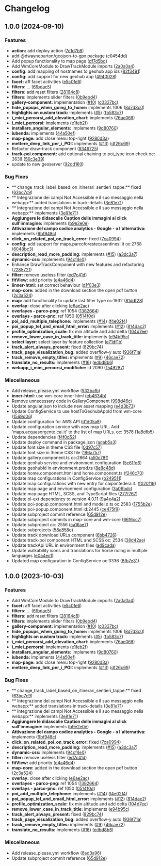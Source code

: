 # Changelog

## 1.0.0 (2024-09-10)


### Features

* **action:** add deploy action ([7c1d7b8](https://github.com/webmappsrl/wm-webapp/commit/7c1d7b82c1abe48937469f2f4f230322bee17961))
* add @dwayneparton/geojson-to-gpx package ([c0454dd](https://github.com/webmappsrl/wm-webapp/commit/c0454dd2e40f4a08597837d4ed976e5fd53d8470))
* Add popup functionality to map page ([df7d5bd](https://github.com/webmappsrl/wm-webapp/commit/df7d5bd51a67fc5a84af06d0e21cc7019944e036))
* Add WmCoreModule to DrawTrackModule imports ([2a0a0a4](https://github.com/webmappsrl/wm-webapp/commit/2a0a0a4d28d69c63c5b1fa07fdfef67eae2fb214))
* **config:** add mapping of hostnames to geohub app ids ([82f3491](https://github.com/webmappsrl/wm-webapp/commit/82f349179b3feb45322b99631ea6aeba0224bf9c))
* **config:** add support for new geohub app ([4940028](https://github.com/webmappsrl/wm-webapp/commit/4940028d8fa02d7472eaca37464cd9d321d80e75))
* **facet:** aff facet activities ([e5c0fe6](https://github.com/webmappsrl/wm-webapp/commit/e5c0fe62e1241ce338e29238773ce2b9c299f7b5))
* **filters:** ... ([6fbdac5](https://github.com/webmappsrl/wm-webapp/commit/6fbdac5a4451dfcb70c60d04fb93f7d00065969b))
* **filters:** add reset filters ([28164c8](https://github.com/webmappsrl/wm-webapp/commit/28164c8c80b88ca9929f258df597164e6654decc))
* **filters:** implements slider filters ([0b9ebd4](https://github.com/webmappsrl/wm-webapp/commit/0b9ebd418d90df9b355411debd5925402ea5a124))
* **gallery-component:** implementation ([#10](https://github.com/webmappsrl/wm-webapp/issues/10)) ([c0337bc](https://github.com/webmappsrl/wm-webapp/commit/c0337bc55195ef2f55186e9df0d3db05b8edffa3))
* **hide_popups_when_going_to_home:** implements 1006 ([8d7d3c0](https://github.com/webmappsrl/wm-webapp/commit/8d7d3c04b5bf36fb01e6c2e75a097e7a2d2d8ba9))
* **highlights on custom track:** implements ([#5](https://github.com/webmappsrl/wm-webapp/issues/5)) ([fb583c7](https://github.com/webmappsrl/wm-webapp/commit/fb583c7800c5bfffea1d0600b162e27909283636))
* **i_miei_percorsi_add_elevation_chart:** implements ([76ae068](https://github.com/webmappsrl/wm-webapp/commit/76ae068cb95fc468d1c70ecd87c36419b6fb57ca))
* **i_miei_percorsi:** implements ([e1feb2f](https://github.com/webmappsrl/wm-webapp/commit/e1feb2fa6e63eed00ce584091df7f2660de76bb7))
* **installare_angular_elements:** implements ([9d80760](https://github.com/webmappsrl/wm-webapp/commit/9d8076093bde6b9f4769174eee9bbf04223835b7))
* **iubenda:** implements ([44a50ef](https://github.com/webmappsrl/wm-webapp/commit/44a50ef1a8fec3a932b6825fd1c7b5b8d9525d23))
* **map-page:** add close menu top-right ([9280d3a](https://github.com/webmappsrl/wm-webapp/commit/9280d3ac881350f4290a4a28e2d92871ceaf485c))
* **mettere_deep_link_per_i_POI:** implements ([#13](https://github.com/webmappsrl/wm-webapp/issues/13)) ([df26c69](https://github.com/webmappsrl/wm-webapp/commit/df26c6989464f081b04bc7f2182e428057d59ee7))
* Refactor draw-track component ([9349725](https://github.com/webmappsrl/wm-webapp/commit/9349725cf50231abf9e63bc7a80a799ff2649d4e))
* **track-poi.component:** add optional chaining to poi_type icon check oc: 3638 ([56c3e39](https://github.com/webmappsrl/wm-webapp/commit/56c3e39a81a4ded6bb46be378beba7f7281eeac6))
* update to new geoserver  ([92dd160](https://github.com/webmappsrl/wm-webapp/commit/92dd16089389586029a733f6db322cd651ac51eb))


### Bug Fixes

* ** change_track_label_based_on_itinerari_sentieri_tappe:** fixed ([63bc7c9](https://github.com/webmappsrl/wm-webapp/commit/63bc7c9b4f9c7ad6cb81668345660414d6e9ce76))
* ** Integrazione dei campi Not Accessible e il suo messaggio nella webapp:** added translations in track-details ([3e81e71](https://github.com/webmappsrl/wm-webapp/commit/3e81e71e4426591ad6e6d98ccdcf9af6bdf35027))
* ** Integrazione dei campi Not Accessible e il suo messaggio nella webapp:** implements ([3e81e71](https://github.com/webmappsrl/wm-webapp/commit/3e81e71e4426591ad6e6d98ccdcf9af6bdf35027))
* **Aggiungere le didascalie Caption delle immagini al click sull'immagine:** implements ([b9e2e0e](https://github.com/webmappsrl/wm-webapp/commit/b9e2e0e93b38f3f66d29ae562e22fa1f13fc1bd6))
* **Attivazione del campo codice analytics - Google - o l'alternativa:** implements ([9bf948c](https://github.com/webmappsrl/wm-webapp/commit/9bf948c44fa1a6ac44247b5aad03738856a31f95))
* **click_on_related_poi_on_track_error:** fixed ([7ca0994](https://github.com/webmappsrl/wm-webapp/commit/7ca0994b3d0a4d1054c5b0915c8c6f603acfe851))
* **config:** add support for maps.parcoforestecasentinesi.it oc:2768 ([6048bc3](https://github.com/webmappsrl/wm-webapp/commit/6048bc305f19f7a61e325d3039f02f45453d07f1))
* **description_read_more_padding:** implements ([#15](https://github.com/webmappsrl/wm-webapp/issues/15)) ([a3dc3a7](https://github.com/webmappsrl/wm-webapp/commit/a3dc3a75b1a0dce8badc40eddf340123f223e2a3))
* **dynamic-css:** implements ([94cf4e0](https://github.com/webmappsrl/wm-webapp/commit/94cf4e051cef39090fea3132477cea6f5ce00a77))
* Enhance DrawTrackComponent with new features and refactoring ([7285721](https://github.com/webmappsrl/wm-webapp/commit/7285721697abda6255f8d5191e24c88cc11304e8))
* **filter:** remove useless filter ([ed7c41d](https://github.com/webmappsrl/wm-webapp/commit/ed7c41d9a38c143bd735d03849b260a2760e6392))
* **fitView:** add priority ([e4a46d4](https://github.com/webmappsrl/wm-webapp/commit/e4a46d4f8e40428d6194e04ab26965e106edfa41))
* **iinner-html:** set  correct behaviour ([d1f03e3](https://github.com/webmappsrl/wm-webapp/commit/d1f03e37921b1d4b204230d325774f64dbcf11af))
* **map-core:** added in the download section the open pdf button ([2c3a524](https://github.com/webmappsrl/wm-webapp/commit/2c3a524c9f3a728899b62d2649c4320346720dc2))
* **map:** add functionality to update last filter type oc:1932 ([81ddf28](https://github.com/webmappsrl/wm-webapp/commit/81ddf288e4b1adcf0959cb6efc38e37fc0b6d2db))
* **overlay:** close after clicking ([e6ae2ac](https://github.com/webmappsrl/wm-webapp/commit/e6ae2acdb30315d4b89f43e2f2ad193086c383ea))
* **overlayes - parco-png:** ref 1054 ([1382664](https://github.com/webmappsrl/wm-webapp/commit/13826645c826279533e6bead26041696db161e20))
* **overlays - parco-pnc:** ref 1050 ([0514f0d](https://github.com/webmappsrl/wm-webapp/commit/0514f0d59329965c87b0aba56ee7a181d0313ac5))
* **poi_add_multiple_telephone:** implements ([#14](https://github.com/webmappsrl/wm-webapp/issues/14)) ([f4e02f4](https://github.com/webmappsrl/wm-webapp/commit/f4e02f4a9aa06d989df775148e88064875aaab7b))
* **poi_popup_tel_and_email_html_error:** implements ([#12](https://github.com/webmappsrl/wm-webapp/issues/12)) ([814dac2](https://github.com/webmappsrl/wm-webapp/commit/814dac2b27ca8b90296df12c480c879fba6f5781))
* **profile_optimization_scale:** fix min altitude and add delta ([104d7ee](https://github.com/webmappsrl/wm-webapp/commit/104d7ee71578a38b61eb62d4582c012c7e8d9d7b))
* **remove_lower_case_in_track_title:** implements ([e94b95c](https://github.com/webmappsrl/wm-webapp/commit/e94b95c1309ca2869cd99572b46ba6e0bae4f1a9))
* **select layer:** select layer by feature collection ([e71df1b](https://github.com/webmappsrl/wm-webapp/commit/e71df1b4f959ef9cdf8860d9a711258e70e87f5f))
* **track_alert_always_present:** fixed ([829bc74](https://github.com/webmappsrl/wm-webapp/commit/829bc744442845c44e8dcfa65d07045c78feb860))
* **track_page_visualization_bug:** added overflow-y auto ([936f71a](https://github.com/webmappsrl/wm-webapp/commit/936f71a15a70bc9ca1e744b5e3c28322911fdcb6))
* **track_remove_empty_titles:** implements ([#9](https://github.com/webmappsrl/wm-webapp/issues/9)) ([46cae72](https://github.com/webmappsrl/wm-webapp/commit/46cae727ff86769957cd77dc5e60d1fee4f793d1))
* **translate_no_results:** implements ([#16](https://github.com/webmappsrl/wm-webapp/issues/16)) ([edbd8b6](https://github.com/webmappsrl/wm-webapp/commit/edbd8b67a5a09cf69c5ec57e843e2600aa709c7f))
* **webapp_i_miei_percorsi_modifiche:** id 2090 ([1549287](https://github.com/webmappsrl/wm-webapp/commit/15492879a3108e136145cb62131d13f5e3cfed1e))


### Miscellaneous

* Add release_please.yml workflow ([532bafb](https://github.com/webmappsrl/wm-webapp/commit/532bafb647d03e98f1b33a49782f5d1e25e2e37b))
* **inner-html:** use wm-core  inner html ([eb4634b](https://github.com/webmappsrl/wm-webapp/commit/eb4634b24986d395b6d3214b98913ebcb7be4b99))
* Remove unnecessary code in GalleryComponent ([998d46c](https://github.com/webmappsrl/wm-webapp/commit/998d46c91cdcccb3929f4e9d737b0e143d81b4a6))
* Update angular.json to include new asset mapping ([e4d3b73](https://github.com/webmappsrl/wm-webapp/commit/e4d3b739f8298664e6a05e07933a4e08c4bd6ff1))
* Update ConfigService to use hostToGeohubAppId from wm-core ([1569d06](https://github.com/webmappsrl/wm-webapp/commit/1569d067725352d7e7d3ae97a3e4c22aa837ee58))
* Update configuration for AWS API ([d1d05a8](https://github.com/webmappsrl/wm-webapp/commit/d1d05a8193429d90dbfd044aacd9fcbfcd288864))
* Update configuration service with new map URL. Add 'maps.acquasorgente.cai.it' to the list of map URLs. oc: 3578 ([1a8dfb5](https://github.com/webmappsrl/wm-webapp/commit/1a8dfb5d2a3473ad51665685b5137607b1fc0ff0))
* Update dependencies ([f4f0d52](https://github.com/webmappsrl/wm-webapp/commit/f4f0d527c811fea8290057a8a68073262b760af1))
* Update deploy command in package.json ([adab5a3](https://github.com/webmappsrl/wm-webapp/commit/adab5a3a9e21c68755526aae7304c79747567075))
* Update font size in theme CSS file ([0d97c57](https://github.com/webmappsrl/wm-webapp/commit/0d97c57c795f844110feb1c037c9382aa7d03796))
* Update font size in theme CSS file ([186a757](https://github.com/webmappsrl/wm-webapp/commit/186a7576f0fdc318ba35a733e1d239838fb57b93))
* Update gallery.component.ts oc:2864 ([a50c78f](https://github.com/webmappsrl/wm-webapp/commit/a50c78fe0bbedc1c9007fdefeeb909f3706c852e))
* Update geohub service and environment configuration ([5c61fd6](https://github.com/webmappsrl/wm-webapp/commit/5c61fd6f8908f55b9362ad503380db019b7940f9))
* Update geohubId in environment.prod.ts ([8e8c48d](https://github.com/webmappsrl/wm-webapp/commit/8e8c48d5b3b08e30f90da88afa97065671e32f53))
* Update home.component.html and home.component.ts ([f246c70](https://github.com/webmappsrl/wm-webapp/commit/f246c70bb787de46a4e3d14d45c5058632866b57))
* Update map configurations in ConfigService ([b249511](https://github.com/webmappsrl/wm-webapp/commit/b2495117d9cc1b8a1e20727dfa85930ea70306cb))
* Update map configurations with new entry for caipontedera.it. ([f020f19](https://github.com/webmappsrl/wm-webapp/commit/f020f193904d58f8b3844b52cf2f58c9f2fe697a))
* Update map page and environment configuration ([3a06bdc](https://github.com/webmappsrl/wm-webapp/commit/3a06bdc0ab2ae1b2cd5b92347978a58bf3deddcb))
* Update map page HTML, SCSS, and TypeScript files ([277f767](https://github.com/webmappsrl/wm-webapp/commit/277f767826fea1ae8426264131c4a037ce22d09e))
* Update ol-ext dependency to version 4.0.11 ([9a4e4a2](https://github.com/webmappsrl/wm-webapp/commit/9a4e4a25e9544a740950376b377414b335726ea5))
* Update poi-popup.component.html and model.d.ts oc:2583 ([1755b2e](https://github.com/webmappsrl/wm-webapp/commit/1755b2e61fa5dd7220a051360fc6175257e1168b))
* Update poi-popup.component.html id:2445 ([ce475f9](https://github.com/webmappsrl/wm-webapp/commit/ce475f9bbfd19def6780e9f608ad0f63da7392d7))
* Update subproject commit reference ([65d912e](https://github.com/webmappsrl/wm-webapp/commit/65d912e16a38e2694d4e790c68ebc42749c67a33))
* Update subproject commits in map-core and wm-core ([66f6cc7](https://github.com/webmappsrl/wm-webapp/commit/66f6cc71d112881aceea6d16ccd1b21781832a0a))
* Update subproject oc: 2556 ([ca16ae7](https://github.com/webmappsrl/wm-webapp/commit/ca16ae777ec2576203591f11aeb3a7b8c2266fd1))
* Update subprojects ([58a858e](https://github.com/webmappsrl/wm-webapp/commit/58a858e077dddd2ff5ccb1be152341c1b0887221))
* Update track download URLs component ([6bb4726](https://github.com/webmappsrl/wm-webapp/commit/6bb47262b95921b5be290dad93f444abbf8531c3))
* Update track-poi component HTML and SCSS oc: 2534 ([38d42ae](https://github.com/webmappsrl/wm-webapp/commit/38d42ae807ce4cfeaf54a9d4d2ad46c4a02444bc))
* Update trackApi URL in environment files ([ad9cada](https://github.com/webmappsrl/wm-webapp/commit/ad9cada59885a6630100759368f8ba321a8ac3f7))
* Update walkability icons and translations for horse riding in multiple languages ([e0a4ec1](https://github.com/webmappsrl/wm-webapp/commit/e0a4ec17eb279aaaeb0f558e8b74b2ff0c1bed58))
* Updated map configuration in ConfigService oc:3336 ([8fb7e31](https://github.com/webmappsrl/wm-webapp/commit/8fb7e31d88d845e94fa192f3734b2339f644dd86))

## 1.0.0 (2023-10-03)


### Features

* Add WmCoreModule to DrawTrackModule imports ([2a0a0a4](https://github.com/webmappsrl/wm-webapp/commit/2a0a0a4d28d69c63c5b1fa07fdfef67eae2fb214))
* **facet:** aff facet activities ([e5c0fe6](https://github.com/webmappsrl/wm-webapp/commit/e5c0fe62e1241ce338e29238773ce2b9c299f7b5))
* **filters:** ... ([6fbdac5](https://github.com/webmappsrl/wm-webapp/commit/6fbdac5a4451dfcb70c60d04fb93f7d00065969b))
* **filters:** add reset filters ([28164c8](https://github.com/webmappsrl/wm-webapp/commit/28164c8c80b88ca9929f258df597164e6654decc))
* **filters:** implements slider filters ([0b9ebd4](https://github.com/webmappsrl/wm-webapp/commit/0b9ebd418d90df9b355411debd5925402ea5a124))
* **gallery-component:** implementation ([#10](https://github.com/webmappsrl/wm-webapp/issues/10)) ([c0337bc](https://github.com/webmappsrl/wm-webapp/commit/c0337bc55195ef2f55186e9df0d3db05b8edffa3))
* **hide_popups_when_going_to_home:** implements 1006 ([8d7d3c0](https://github.com/webmappsrl/wm-webapp/commit/8d7d3c04b5bf36fb01e6c2e75a097e7a2d2d8ba9))
* **highlights on custom track:** implements ([#5](https://github.com/webmappsrl/wm-webapp/issues/5)) ([fb583c7](https://github.com/webmappsrl/wm-webapp/commit/fb583c7800c5bfffea1d0600b162e27909283636))
* **i_miei_percorsi_add_elevation_chart:** implements ([76ae068](https://github.com/webmappsrl/wm-webapp/commit/76ae068cb95fc468d1c70ecd87c36419b6fb57ca))
* **i_miei_percorsi:** implements ([e1feb2f](https://github.com/webmappsrl/wm-webapp/commit/e1feb2fa6e63eed00ce584091df7f2660de76bb7))
* **installare_angular_elements:** implements ([9d80760](https://github.com/webmappsrl/wm-webapp/commit/9d8076093bde6b9f4769174eee9bbf04223835b7))
* **iubenda:** implements ([44a50ef](https://github.com/webmappsrl/wm-webapp/commit/44a50ef1a8fec3a932b6825fd1c7b5b8d9525d23))
* **map-page:** add close menu top-right ([9280d3a](https://github.com/webmappsrl/wm-webapp/commit/9280d3ac881350f4290a4a28e2d92871ceaf485c))
* **mettere_deep_link_per_i_POI:** implements ([#13](https://github.com/webmappsrl/wm-webapp/issues/13)) ([df26c69](https://github.com/webmappsrl/wm-webapp/commit/df26c6989464f081b04bc7f2182e428057d59ee7))


### Bug Fixes

* ** change_track_label_based_on_itinerari_sentieri_tappe:** fixed ([63bc7c9](https://github.com/webmappsrl/wm-webapp/commit/63bc7c9b4f9c7ad6cb81668345660414d6e9ce76))
* ** Integrazione dei campi Not Accessible e il suo messaggio nella webapp:** added translations in track-details ([3e81e71](https://github.com/webmappsrl/wm-webapp/commit/3e81e71e4426591ad6e6d98ccdcf9af6bdf35027))
* ** Integrazione dei campi Not Accessible e il suo messaggio nella webapp:** implements ([3e81e71](https://github.com/webmappsrl/wm-webapp/commit/3e81e71e4426591ad6e6d98ccdcf9af6bdf35027))
* **Aggiungere le didascalie Caption delle immagini al click sull'immagine:** implements ([b9e2e0e](https://github.com/webmappsrl/wm-webapp/commit/b9e2e0e93b38f3f66d29ae562e22fa1f13fc1bd6))
* **Attivazione del campo codice analytics - Google - o l'alternativa:** implements ([9bf948c](https://github.com/webmappsrl/wm-webapp/commit/9bf948c44fa1a6ac44247b5aad03738856a31f95))
* **click_on_related_poi_on_track_error:** fixed ([7ca0994](https://github.com/webmappsrl/wm-webapp/commit/7ca0994b3d0a4d1054c5b0915c8c6f603acfe851))
* **description_read_more_padding:** implements ([#15](https://github.com/webmappsrl/wm-webapp/issues/15)) ([a3dc3a7](https://github.com/webmappsrl/wm-webapp/commit/a3dc3a75b1a0dce8badc40eddf340123f223e2a3))
* **dynamic-css:** implements ([94cf4e0](https://github.com/webmappsrl/wm-webapp/commit/94cf4e051cef39090fea3132477cea6f5ce00a77))
* **filter:** remove useless filter ([ed7c41d](https://github.com/webmappsrl/wm-webapp/commit/ed7c41d9a38c143bd735d03849b260a2760e6392))
* **fitView:** add priority ([e4a46d4](https://github.com/webmappsrl/wm-webapp/commit/e4a46d4f8e40428d6194e04ab26965e106edfa41))
* **map-core:** added in the download section the open pdf button ([2c3a524](https://github.com/webmappsrl/wm-webapp/commit/2c3a524c9f3a728899b62d2649c4320346720dc2))
* **overlay:** close after clicking ([e6ae2ac](https://github.com/webmappsrl/wm-webapp/commit/e6ae2acdb30315d4b89f43e2f2ad193086c383ea))
* **overlayes - parco-png:** ref 1054 ([1382664](https://github.com/webmappsrl/wm-webapp/commit/13826645c826279533e6bead26041696db161e20))
* **overlays - parco-pnc:** ref 1050 ([0514f0d](https://github.com/webmappsrl/wm-webapp/commit/0514f0d59329965c87b0aba56ee7a181d0313ac5))
* **poi_add_multiple_telephone:** implements ([#14](https://github.com/webmappsrl/wm-webapp/issues/14)) ([f4e02f4](https://github.com/webmappsrl/wm-webapp/commit/f4e02f4a9aa06d989df775148e88064875aaab7b))
* **poi_popup_tel_and_email_html_error:** implements ([#12](https://github.com/webmappsrl/wm-webapp/issues/12)) ([814dac2](https://github.com/webmappsrl/wm-webapp/commit/814dac2b27ca8b90296df12c480c879fba6f5781))
* **profile_optimization_scale:** fix min altitude and add delta ([104d7ee](https://github.com/webmappsrl/wm-webapp/commit/104d7ee71578a38b61eb62d4582c012c7e8d9d7b))
* **remove_lower_case_in_track_title:** implements ([e94b95c](https://github.com/webmappsrl/wm-webapp/commit/e94b95c1309ca2869cd99572b46ba6e0bae4f1a9))
* **track_alert_always_present:** fixed ([829bc74](https://github.com/webmappsrl/wm-webapp/commit/829bc744442845c44e8dcfa65d07045c78feb860))
* **track_page_visualization_bug:** added overflow-y auto ([936f71a](https://github.com/webmappsrl/wm-webapp/commit/936f71a15a70bc9ca1e744b5e3c28322911fdcb6))
* **track_remove_empty_titles:** implements ([#9](https://github.com/webmappsrl/wm-webapp/issues/9)) ([46cae72](https://github.com/webmappsrl/wm-webapp/commit/46cae727ff86769957cd77dc5e60d1fee4f793d1))
* **translate_no_results:** implements ([#16](https://github.com/webmappsrl/wm-webapp/issues/16)) ([edbd8b6](https://github.com/webmappsrl/wm-webapp/commit/edbd8b67a5a09cf69c5ec57e843e2600aa709c7f))


### Miscellaneous

* Add release_please.yml workflow ([6ad3a96](https://github.com/webmappsrl/wm-webapp/commit/6ad3a96b6653bfbbdc7a995ee9bd74305f418d71))
* Update subproject commit reference ([65d912e](https://github.com/webmappsrl/wm-webapp/commit/65d912e16a38e2694d4e790c68ebc42749c67a33))
